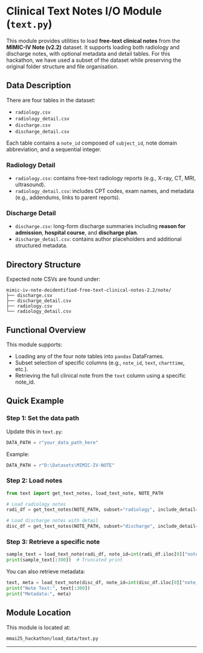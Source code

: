 # Clinical Text Notes I/O Module (`text.py`)

This module provides utilities to load **free-text clinical notes** from the **MIMIC-IV Note (v2.2)** dataset. It supports loading both radiology and discharge notes, with optional metadata and detail tables. For this hackathon, we have used a subset of the dataset while preserving the original folder structure and file organisation.



## Data Description

There are four tables in the dataset:

- `radiology.csv`
- `radiology_detail.csv`
- `discharge.csv`
- `discharge_detail.csv`

Each table contains a `note_id` composed of `subject_id`, note domain abbreviation, and a sequential integer.

### Radiology Detail

- `radiology.csv`: contains free-text radiology reports (e.g., X-ray, CT, MRI, ultrasound).
- `radiology_detail.csv`: includes CPT codes, exam names, and metadata (e.g., addendums, links to parent reports).

### Discharge Detail

- `discharge.csv`: long-form discharge summaries including **reason for admission**, **hospital course**, and **discharge plan**.
- `discharge_detail.csv`: contains author placeholders and additional structured metadata.



## Directory Structure

Expected note CSVs are found under:

```
mimic-iv-note-deidentified-free-text-clinical-notes-2.2/note/
├── discharge.csv
├── discharge_detail.csv
├── radiology.csv
└── radiology_detail.csv
```



## Functional Overview

This module supports:
- Loading any of the four note tables into `pandas` DataFrames.
- Subset selection of specific columns (e.g., `note_id`, `text`, `charttime`, etc.).
- Retrieving the full clinical note from the `text` column using a specific note_id.



## Quick Example

### Step 1: Set the data path

Update this in `text.py`:

```python
DATA_PATH = r"your_data_path_here"
```

Example:

```python
DATA_PATH = r"D:\Datasets\MIMIC-IV-NOTE"
```



### Step 2: Load notes

```python
from text import get_text_notes, load_text_note, NOTE_PATH

# Load radiology notes
radi_df = get_text_notes(NOTE_PATH, subset="radiology", include_detail=False)

# Load discharge notes with detail
disc_df = get_text_notes(NOTE_PATH, subset="discharge", include_detail=True)
```



### Step 3: Retrieve a specific note

```python
sample_text = load_text_note(radi_df, note_id=int(radi_df.iloc[0]["note_id"]))
print(sample_text[:300])  # Truncated print
```

You can also retrieve metadata:

```python
text, meta = load_text_note(disc_df, note_id=int(disc_df.iloc[0]["note_id"]), return_meta=True)
print("Note Text:", text[:300])
print("Metadata:", meta)
```



## Module Location

This module is located at:

```
mmai25_hackathon/load_data/text.py
```

---